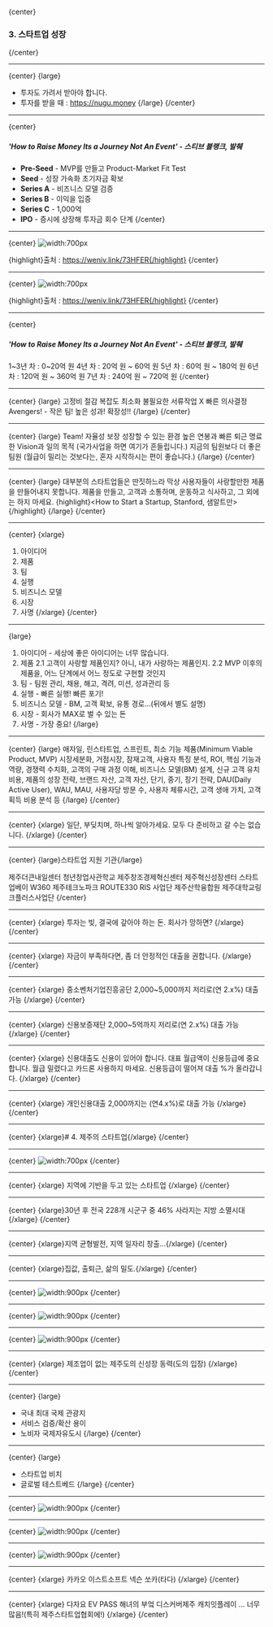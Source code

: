 {center}
### 3. 스타트업 성장
{/center}

---

{center}
{large}
- 투자도 가려서 받아야 합니다.
- 투자를 받을 때 : https://nugu.money
{/large}
{/center}

---

{center}
##### 'How to Raise Money Its a Journey Not An Event' - 스티브 블랭크, 발췌

- **Pre-Seed** - MVP를 만들고 Product-Market Fit Test
- **Seed** - 성장 가속화 초기자금 확보
- **Series A** - 비즈니스 모델 검증
- **Series B** - 이익을 입증
- **Series C** - 1,000억
- **IPO** - 증시에 상장해 투자금 회수 단계
{/center}

---

{center}
![width:700px](images/cycle.png)

{highlight}출처 : https://weniv.link/73HFER{/highlight}
{/center}

---

{center}
![width:700px](images/cycle_2.png)

{highlight}출처 : https://weniv.link/73HFER{/highlight}
{/center}

---

{center}
##### 'How to Raise Money Its a Journey Not An Event' - 스티브 블랭크, 발췌

1~3년 차 : 0~20억 원
4년 차 : 20억 원 ~ 60억 원
5년 차 : 60억 원 ~ 180억 원
6년 차 : 120억 원 ~ 360억 원
7년 차 : 240억 원 ~ 720억 원
{/center}

---

{center}
{large}
고정비 절감
복잡도 최소화
불필요한 서류작업 X
빠른 의사결정
Avengers! - 작은 팀! 높은 성과!
확장성!!
{/large}
{/center}

---

{center}
{large}
Team!
자율성 보장
성장할 수 있는 환경
높은 연봉과 빠른 퇴근
명료한 Vision과 일의 목적 (국가사업을 하면 여기가 흔들립니다.)
지금의 팀원보다 더 좋은 팀원
(월급이 밀리는 것보다는, 혼자 시작하시는 편이 좋습니다.)
{/large}
{/center}

---

{center}
{large}
대부분의 스타트업들은 딴짓하느라 막상 사용자들이 사랑할만한 제품을 만들어내지 못합니다.
제품을 만들고, 고객과 소통하며, 운동하고 식사하고, 그 외에는 하지 마세요.
{highlight}<How to Start a Startup, Stanford, 샘알트만>{/highlight}
{/large}
{/center}

---

{center}
{xlarge}
1. 아이디어
2. 제품
3. 팀
4. 실행
5. 비즈니스 모델
6. 시장
7. 사명
{/xlarge}
{/center}

---

{large}
1. 아이디어 - 세상에 좋은 아이디어는 너무 많습니다.
2. 제품
   2.1 고객이 사랑할 제품인지? 아니, 내가 사랑하는 제품인지.
   2.2 MVP 이후의 제품을, 어느 단계에서 어느 정도로 구현할 것인지
3. 팀 - 팀원 관리, 채용, 해고, 격려, 미션, 성과관리 등
4. 실행 - 빠른 실행! 빠른 포기!
5. 비즈니스 모델 - BM, 고객 확보, 유통 경로…(뒤에서 별도 설명)
6. 시장 - 회사가 MAX로 벌 수 있는 돈
7. 사명 - 가장 중요!
{/large}

---

{center}
{large}
애자일, 린스타트업, 스프린트,
최소 기능 제품(Minimum Viable Product, MVP)
시장세분화, 거점시장, 잠재고객, 사용자 특징 분석, ROI,
핵심 기능과 역량, 경쟁력 수치화, 고객의 구매 과정 이해,
비즈니스 모델(BM) 설계, 신규 고객 유치 비용, 제품의 성장 전략,
브랜드 자산, 고객 자산, 단기, 중기, 장기 전략,
DAU(Daily Active User), WAU, MAU,
사용자당 방문 수, 사용자 체류시간,
고객 생애 가치, 고객 획득 비용 분석 등
{/large}
{/center}

---

{center}
{xlarge}
일단, 부딪치며, 하나씩 알아가세요.
모두 다 준비하고 갈 수는 없습니다.
{/xlarge}
{/center}

---

{center}
{large}스타트업 지원 기관{/large}

제주더큰내일센터
청년창업사관학교
제주창조경제혁신센터
제주혁신성장센터
스타트업베이
W360
제주테크노파크
ROUTE330
RIS 사업단
제주산학융합원
제주대학교링크플러스사업단
{/center}

---

{center}
{xlarge}
투자는 빚, 결국에 갚아야 하는 돈.
회사가 망하면?
{/xlarge}
{/center}

---

{center}
{xlarge}
자금이 부족하다면,
좀 더 안정적인 대출을 권합니다.
{/xlarge}
{/center}

---

{center}
{xlarge}
중소벤처기업진흥공단
2,000~5,000까지 저리로(연 2.x%) 대출 가능
{/xlarge}
{/center}

---

{center}
{xlarge}
신용보증재단
2,000~5억까지 저리로(연 2.x%) 대출 가능
{/xlarge}
{/center}

---

{center}
{xlarge}
신용대출도 신용이 있어야 합니다.
대표 월급액이 신용등급에 중요합니다.
월급 밀렸다고 카드론 사용하지 마세요.
신용등급이 떨어져 대출 %가 올라갑니다.
{/xlarge}
{/center}

---

{center}
{xlarge}
개인신용대출
2,000까지는 (연4.x%)로 대출 가능
{/xlarge}
{/center}

---

{center}
{xlarge}# 4. 제주의 스타트업{/xlarge}
{/center}

---

{center}
![width:700px](images/제주의_스타트업.png)
{/center}

---

{center}
{xlarge}
지역에 기반을 두고 있는
스타트업
{/xlarge}
{/center}

---

{center}
{xlarge}30년 후 전국 228개 시군구 중 46% 사라지는 지방 소멸시대{/xlarge}
{/center}

---

{center}
{xlarge}지역 균형발전, 지역 일자리 창출…{/xlarge}
{/center}

---

{center}
{xlarge}집값, 출퇴근, 삶의 밀도.{/xlarge}
{/center}

---

{center}
![width:900px](images/제주의_스타트업_2.png)
{/center}

---

{center}
![width:900px](images/제주의_스타트업_3.png)
{/center}

---

{center}
![width:900px](images/제주의_스타트업_4.png)
{/center}

---

{center}
{xlarge}
제조업이 없는 제주도의
신성장 동력(도의 입장)
{/xlarge}
{/center}

---

{center}
{large}
- 국내 최대 국제 관광지
- 서비스 검증/확산 용이
- 노비자 국제자유도시
{/large}
{/center}

---

{center}
{large}
- 스타트업 비치
- 글로벌 테스트베드
{/large}
{/center}

---

{center}
![width:900px](images/제주의_스타트업_5.png)
{/center}

---

{center}
![width:900px](images/제주의_스타트업_6.png)
{/center}

---

{center}
![width:900px](images/제주의_스타트업_7.png)
{/center}

---

{center}
{xlarge}
카카오
이스트소프트
넥슨
쏘카(타다)
{/xlarge}
{/center}

---

{center}
{xlarge}
다자요
EV PASS
해녀의 부엌
디스커버제주
캐치잇플레이
…
너무 많음!(특히 제주스타트업협회에!)
{/xlarge}
{/center}